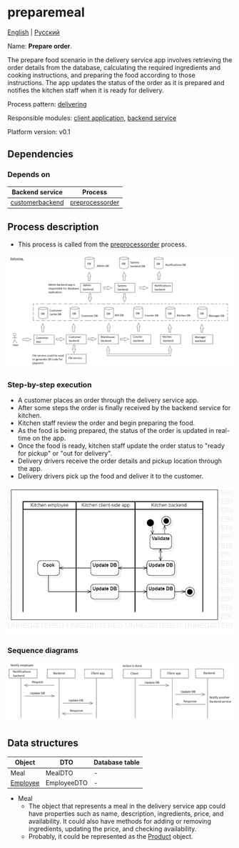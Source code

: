 # preparemeal

[English](preparemeal.md) | [Русский](preparemeal.ru.md)

Name: **Prepare order**.

The prepare food scenario in the delivery service app involves retrieving the order details from the database, calculating the required ingredients and cooking instructions, and preparing the food according to those instructions. 
The app updates the status of the order as it is prepared and notifies the kitchen staff when it is ready for delivery.

Process pattern: [delivering](../../processpatterns/delivering.md)

Responsible modules: [client application](../../frontend/kitchenclient.md), [backend service](../../backend/kitchenbackend.md)

Platform version: v0.1

## Dependencies

### Depends on

| Backend service | Process |
| --- | ---- |
| [customerbackend](../../backend/customerbackend.md) | [preprocessorder](../customer/preprocessorder.md) |

## Process description

- This process is called from the [preprocessorder](../customer/preprocessorder.md) process.

![delivering_overall](../../img/processpatterns/delivering_overall.png)

### Step-by-step execution

- A customer places an order through the delivery service app.
- After some steps the order is finally received by the backend service for kitchen.
- Kitchen staff review the order and begin preparing the food.
- As the food is being prepared, the status of the order is updated in real-time on the app.
- Once the food is ready, kitchen staff update the order status to "ready for pickup" or "out for delivery".
- Delivery drivers receive the order details and pickup location through the app.
- Delivery drivers pick up the food and deliver it to the customer.

![kitchen.preparemeal](../../img/activitydiagrams/kitchen.preparemeal.png)

### Sequence diagrams

![kitchen.preparemeal](../../img/sequencediagram/kitchen.preparemeal.png)

## Data structures

| Object | DTO | Database table |
| --- | ---- | --- |
| Meal | MealDTO | - |
| [Employee](https://github.com/alexeysp11/workflow-lib/blob/main/src/Models/Business/InformationSystem/Employee.cs) | EmployeeDTO | - |

- Meal
    - The object that represents a meal in the delivery service app could have properties such as name, description, ingredients, price, and availability. It could also have methods for adding or removing ingredients, updating the price, and checking availability.
    - Probably, it could be represented as the [Product](https://github.com/alexeysp11/workflow-lib/blob/main/src/Models/Business/Products/Product.cs) object.
